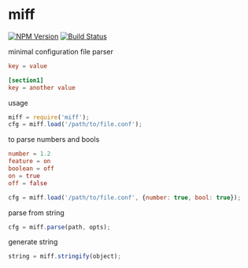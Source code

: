 # miff

[![NPM Version][npm-image]][npm-url]
[![Build Status][travis-image]][travis-url]

minimal configuration file parser

```conf
key = value

[section1]
key = another value
```

usage

```javascript
miff = require('miff');
cfg = miff.load('/path/to/file.conf');
```

to parse numbers and bools

```conf
number = 1.2
feature = on
boolean = off
on = true
off = false
```

```javascript
cfg = miff.load('/path/to/file.conf', {number: true, bool: true});
```

parse from string

```javascript
cfg = miff.parse(path, opts);
```

generate string

```javascript
string = miff.stringify(object);
```

[npm-image]: https://img.shields.io/npm/v/miff.svg?style=flat
[npm-url]: https://npmjs.org/package/miff
[travis-image]: https://img.shields.io/travis/zweifisch/miff.svg?style=flat
[travis-url]: https://travis-ci.org/zweifisch/miff
